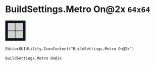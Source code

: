 # BuildSettings.Metro On@2x `64x64`
<img src="/img/BuildSettings.Metro%20On.png" width=64 height=64>

``` CSharp
EditorGUIUtility.IconContent("BuildSettings.Metro On@2x")
```
```
BuildSettings.Metro On@2x
```
